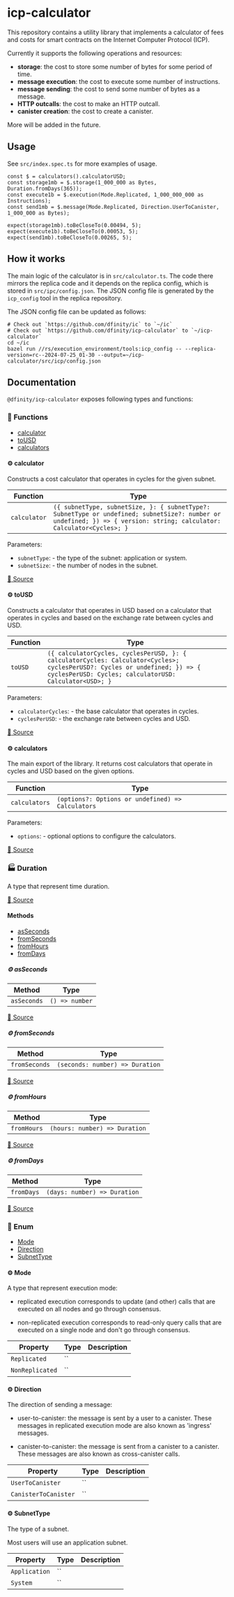 # icp-calculator

This repository contains a utility library that implements a calculator of fees
and costs for smart contracts on the Internet Computer Protocol (ICP).

Currently it supports the following operations and resources:

- **storage**: the cost to store some number of bytes for some period of time.
- **message execution**: the cost to execute some number of instructions.
- **message sending**: the cost to send some number of bytes as a message.
- **HTTP outcalls**: the cost to make an HTTP outcall.
- **canister creation**: the cost to create a canister.

More will be added in the future.

## Usage

See `src/index.spec.ts` for more examples of usage.

```
const $ = calculators().calculatorUSD;
const storage1mb = $.storage(1_000_000 as Bytes, Duration.fromDays(365));
const execute1b = $.execution(Mode.Replicated, 1_000_000_000 as Instructions);
const send1mb = $.message(Mode.Replicated, Direction.UserToCanister, 1_000_000 as Bytes);

expect(storage1mb).toBeCloseTo(0.00494, 5);
expect(execute1b).toBeCloseTo(0.00053, 5);
expect(send1mb).toBeCloseTo(0.00265, 5);
```

## How it works

The main logic of the calculator is in `src/calculator.ts`.
The code there mirrors the replica code and it depends on the replica config, which is stored in `src/ipc/config.json`.
The JSON config file is generated by the `icp_config` tool in the replica repository.

The JSON config file can be updated as follows:

```
# Check out `https://github.com/dfinity/ic` to `~/ic`
# Check out `https://github.com/dfinity/icp-calculator` to `~/icp-calculator`
cd ~/ic
bazel run //rs/execution_environment/tools:icp_config -- --replica-version=rc--2024-07-25_01-30 --output=~/icp-calculator/src/icp/config.json
```

## Documentation

`@dfinity/icp-calculator` exposes following types and functions:

<!-- TSDOC_START -->

### :toolbox: Functions

- [calculator](#gear-calculator)
- [toUSD](#gear-tousd)
- [calculators](#gear-calculators)

#### :gear: calculator

Constructs a cost calculator that operates in cycles for the given subnet.

| Function     | Type                                                                                                                                                                 |
| ------------ | -------------------------------------------------------------------------------------------------------------------------------------------------------------------- |
| `calculator` | `({ subnetType, subnetSize, }: { subnetType?: SubnetType or undefined; subnetSize?: number or undefined; }) => { version: string; calculator: Calculator<Cycles>; }` |

Parameters:

- `subnetType`: - the type of the subnet: application or system.
- `subnetSize`: - the number of nodes in the subnet.

[:link: Source](https://github.com/dfinity/icp-calculator/tree/main/src/calculator.ts#L24)

#### :gear: toUSD

Constructs a calculator that operates in USD based on a calculator that
operates in cycles and based on the exchange rate between cycles and USD.

| Function | Type                                                                                                                                                                                |
| -------- | ----------------------------------------------------------------------------------------------------------------------------------------------------------------------------------- |
| `toUSD`  | `({ calculatorCycles, cyclesPerUSD, }: { calculatorCycles: Calculator<Cycles>; cyclesPerUSD?: Cycles or undefined; }) => { cyclesPerUSD: Cycles; calculatorUSD: Calculator<USD>; }` |

Parameters:

- `calculatorCycles`: - the base calculator that operates in cycles.
- `cyclesPerUSD`: - the exchange rate between cycles and USD.

[:link: Source](https://github.com/dfinity/icp-calculator/tree/main/src/usd.ts#L27)

#### :gear: calculators

The main export of the library. It returns cost calculators that operate in
cycles and USD based on the given options.

| Function      | Type                                              |
| ------------- | ------------------------------------------------- |
| `calculators` | `(options?: Options or undefined) => Calculators` |

Parameters:

- `options`: - optional options to configure the calculators.

[:link: Source](https://github.com/dfinity/icp-calculator/tree/main/src/index.ts#L64)

### :factory: Duration

A type that represent time duration.

[:link: Source](https://github.com/dfinity/icp-calculator/tree/main/src/types.ts#L24)

#### Methods

- [asSeconds](#gear-asseconds)
- [fromSeconds](#gear-fromseconds)
- [fromHours](#gear-fromhours)
- [fromDays](#gear-fromdays)

##### :gear: asSeconds

| Method      | Type           |
| ----------- | -------------- |
| `asSeconds` | `() => number` |

[:link: Source](https://github.com/dfinity/icp-calculator/tree/main/src/types.ts#L31)

##### :gear: fromSeconds

| Method        | Type                            |
| ------------- | ------------------------------- |
| `fromSeconds` | `(seconds: number) => Duration` |

[:link: Source](https://github.com/dfinity/icp-calculator/tree/main/src/types.ts#L35)

##### :gear: fromHours

| Method      | Type                          |
| ----------- | ----------------------------- |
| `fromHours` | `(hours: number) => Duration` |

[:link: Source](https://github.com/dfinity/icp-calculator/tree/main/src/types.ts#L39)

##### :gear: fromDays

| Method     | Type                         |
| ---------- | ---------------------------- |
| `fromDays` | `(days: number) => Duration` |

[:link: Source](https://github.com/dfinity/icp-calculator/tree/main/src/types.ts#L44)

### :nut_and_bolt: Enum

- [Mode](#gear-mode)
- [Direction](#gear-direction)
- [SubnetType](#gear-subnettype)

#### :gear: Mode

A type that represent execution mode:

- replicated execution corresponds to update (and other) calls that are
  executed on all nodes and go through consensus.

- non-replicated execution corresponds to read-only query calls that are
  executed on a single node and don't go through consensus.

| Property        | Type | Description |
| --------------- | ---- | ----------- |
| `Replicated`    | ``   |             |
| `NonReplicated` | ``   |             |

#### :gear: Direction

The direction of sending a message:

- user-to-canister: the message is sent by a user to a canister. These
  messages in replicated execution mode are also known as 'ingress' messages.

- canister-to-canister: the message is sent from a canister to a canister.
  These messages are also known as cross-canister calls.

| Property             | Type | Description |
| -------------------- | ---- | ----------- |
| `UserToCanister`     | ``   |             |
| `CanisterToCanister` | ``   |             |

#### :gear: SubnetType

The type of a subnet.

Most users will use an application subnet.

| Property      | Type | Description |
| ------------- | ---- | ----------- |
| `Application` | ``   |             |
| `System`      | ``   |             |

<!-- TSDOC_END -->
